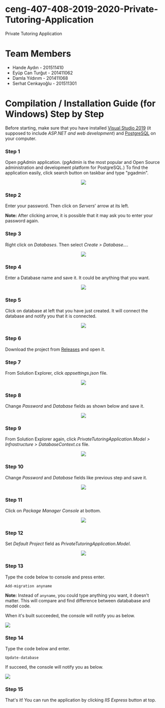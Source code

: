 # ceng-407-408-2019-2020-Private-Tutoring-Application
Private Tutoring Application

# Team Members

* Hande Aydın - 201511410
* Eyüp Can Turğut - 201411062
* Damla Yıldırım - 201411068
* Serhat Cenkayoğlu - 201511301

# Compilation / Installation Guide (for Windows) Step by Step

Before starting, make sure that you have installed [Visual Studio 2019](https://visualstudio.microsoft.com/tr/vs/) (it supposed to include _ASP.NET and web development_) and [PostgreSQL](https://www.postgresql.org/) on your computer.
<br />

### Step 1
Open pgAdmin application. (pgAdmin is the most popular and Open Source administration and development platform for PostgreSQL.) To find the application easily, click search button on taskbar and type "pgadmin".

<p align="center"><img src="https://user-images.githubusercontent.com/48491124/80656472-f7c11400-8a89-11ea-92ce-430c4d081b6a.png"></p>

### Step 2
Enter your password. Then click on _Servers_' arrow at its left.

**Note:** After clicking arrow, it is possible that it may ask you to enter your password again.

### Step 3
Right click on _Databases_. Then select _Create > Database..._.

<p align="center"><img src="https://user-images.githubusercontent.com/48491124/80658268-60aa8b00-8a8e-11ea-97f1-28300f9153a5.PNG"></p>

### Step 4
Enter a Database name and save it. It could be anything that you want.

<p align="center"><img src="![Ekran Alıntısı2](https://user-images.githubusercontent.com/48491124/80658301-7750e200-8a8e-11ea-899a-95a045069916.PNG)"></p>

### Step 5
Click on database at left that you have just created. It will connect the database and notify you that it is connected.

<p align="center"><img src="https://user-images.githubusercontent.com/48491124/80658356-92bbed00-8a8e-11ea-8ebc-70b6054c99ac.PNG"></p>

### Step 6
Download the project from [Releases](https://github.com/CankayaUniversity/ceng-407-408-2019-2020-Private-Tutoring-Application/releases) and open it.

### Step 7
From Solution Explorer, click _appsettings.json_ file.

<p align="center"><img src="https://user-images.githubusercontent.com/48491124/80658392-ab2c0780-8a8e-11ea-8d4c-113572dbebcd.PNG"></p>

### Step 8
Change _Password_ and _Database_ fields as shown below and save it.

<p align="center"><img src="https://user-images.githubusercontent.com/48491124/80658451-d151a780-8a8e-11ea-94ab-9c80c7621397.PNG"></p>

### Step 9
From Solution Explorer again, click _PrivateTutoringApplication.Model > Infrastructure > DatabaseContext.cs_ file.

<p align="center"><img src="https://user-images.githubusercontent.com/48491124/80658482-e1698700-8a8e-11ea-956a-d375f253bedd.PNG"></p>

### Step 10
Change _Password_ and _Database_ fields like previous step and save it.

<p align="center"><img src="https://user-images.githubusercontent.com/48491124/80658509-f3e3c080-8a8e-11ea-8475-3684bffe045c.PNG"></p>

### Step 11
Click on _Package Manager Console_ at bottom.

<p align="center"><img src="https://user-images.githubusercontent.com/48491124/80658535-078f2700-8a8f-11ea-8d59-26a35b2eb95e.PNG"></p>

### Step 12
Set _Default Project_ field as _PrivateTutoringApplication.Model_.

<p align="center"><img src="https://user-images.githubusercontent.com/48491124/80658549-1544ac80-8a8f-11ea-9ffc-0e4a7c62c0d5.PNG"></p>

### Step 13
Type the code below to console and press enter.
```
Add-migration anyname
```
**Note:** Instead of `anyname`, you could type anything you want, it doesn't matter. This will compare and find difference between datababase and model code.

When it's built succeeded, the console will notify you as below.

<p><img src="https://user-images.githubusercontent.com/48491124/80658653-5e94fc00-8a8f-11ea-895a-c5fa15336a0b.PNG"></p>

### Step 14
Type the code below and enter.
```
Update-database
```

If succeed, the console will notify you as below.

<p><img src="https://user-images.githubusercontent.com/48491124/80658685-77051680-8a8f-11ea-9e2c-999e653b9d2a.PNG"></p>

### Step 15
That's it! You can run the application by clicking _IIS Express_ button at top.
